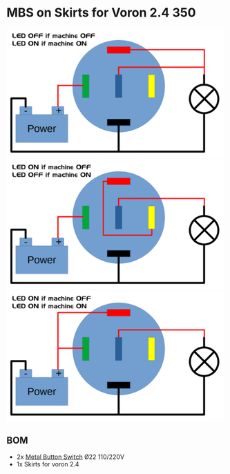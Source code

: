 # MBS on Skirts for Voron 2.4 350
![MBS pinout](https://github.com/Itzo1978/Voron-2.4/blob/main/VoronMods/MBS%20on%20Skirts%20for%20Voron%202.4%20350/Images/image1.png)
![MBS pinout](https://github.com/Itzo1978/Voron-2.4/blob/main/VoronMods/MBS%20on%20Skirts%20for%20Voron%202.4%20350/Images/image2.png)
![MBS pinout](https://github.com/Itzo1978/Voron-2.4/blob/main/VoronMods/MBS%20on%20Skirts%20for%20Voron%202.4%20350/Images/image3.png)

## BOM
* 2x [Metal Button Switch](https://fr.aliexpress.com/item/1005006187833198.html) Ø22 110/220V
* 1x Skirts for voron 2.4
